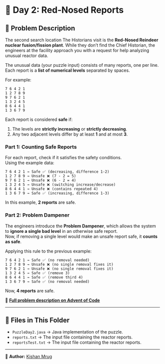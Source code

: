 # 🎄 Day 2: Red-Nosed Reports

## 📜 Problem Description
The second search location The Historians visit is the **Red-Nosed Reindeer nuclear fusion/fission plant**. While they don’t find the Chief Historian, the engineers at the facility approach you with a request for help analyzing unusual reactor data.

The unusual data (your puzzle input) consists of many reports, one per line. Each report is a **list of numerical levels** separated by spaces. 

For example:
```
7 6 4 2 1
1 2 7 8 9
9 7 6 2 1
1 3 2 4 5
8 6 4 4 1
1 3 6 7 9
```

Each report is considered **safe** if:
1. The levels are **strictly increasing** or **strictly decreasing**.
2. Any two adjacent levels differ by at least **1** and at most **3**.

### **Part 1: Counting Safe Reports**
For each report, check if it satisfies the safety conditions.  
Using the example data:
```
7 6 4 2 1 → Safe ✅ (decreasing, difference 1-2)
1 2 7 8 9 → Unsafe ❌ (7 - 2 = 5)
9 7 6 2 1 → Unsafe ❌ (6 - 2 = 4)
1 3 2 4 5 → Unsafe ❌ (switching increase/decrease)
8 6 4 4 1 → Unsafe ❌ (contains repeated 4)
1 3 6 7 9 → Safe ✅ (increasing, difference 1-3)
```

In this example, **2 reports** are safe.

### **Part 2: Problem Dampener**
The engineers introduce the **Problem Dampener**, which allows the system to **ignore a single bad level** in an otherwise safe report.  
Now, if removing a single level would make an unsafe report safe, it **counts as safe**.

Applying this rule to the previous example:
```
7 6 4 2 1 → Safe ✅ (no removal needed)
1 2 7 8 9 → Unsafe ❌ (no single removal fixes it)
9 7 6 2 1 → Unsafe ❌ (no single removal fixes it)
1 3 2 4 5 → Safe ✅ (remove 3)
8 6 4 4 1 → Safe ✅ (remove third 4)
1 3 6 7 9 → Safe ✅ (no removal needed)
```

Now, **4 reports** are safe.

📖 **[Full problem description on Advent of Code](https://adventofcode.com/2024/day/2)**

---

## 📂 Files in This Folder
- `PuzzleDay2.java` → Java implementation of the puzzle.
- `reports.txt` → The input file containing the reactor reports.
- `reportsTest.txt` → The input file containing the reactor reports.

---

📝 **Author:** [Kishan Mrug](https://www.linkedin.com/in/kishan-mrug/)
